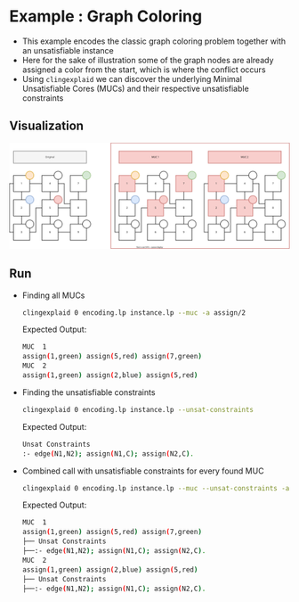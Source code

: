 # Example : Graph Coloring

- This example encodes the classic graph coloring problem together with an
  unsatisfiable instance
- Here for the sake of illustration some of the graph nodes are already
  assigned a color from the start, which is where the conflict occurs
- Using `clingexplaid` we can discover the underlying Minimal Unsatisfiable
  Cores (MUCs) and their respective unsatisfiable constraints

## Visualization

![](graph_coloring_example.svg)

## Run

- Finding all MUCs

  ```bash
  clingexplaid 0 encoding.lp instance.lp --muc -a assign/2
  ```

  Expected Output:

  ```bash
  MUC  1
  assign(1,green) assign(5,red) assign(7,green)
  MUC  2
  assign(1,green) assign(2,blue) assign(5,red)
  ```

- Finding the unsatisfiable constraints

  ```bash
  clingexplaid 0 encoding.lp instance.lp --unsat-constraints
  ```

  Expected Output:

  ```bash
  Unsat Constraints
  :- edge(N1,N2); assign(N1,C); assign(N2,C).
  ```

- Combined call with unsatisfiable constraints for every found MUC

  ```bash
  clingexplaid 0 encoding.lp instance.lp --muc --unsat-constraints -a assign/2
  ```

  Expected Output:

  ```bash
  MUC  1
  assign(1,green) assign(5,red) assign(7,green)
  ├── Unsat Constraints
  ├──:- edge(N1,N2); assign(N1,C); assign(N2,C).
  MUC  2
  assign(1,green) assign(2,blue) assign(5,red)
  ├── Unsat Constraints
  ├──:- edge(N1,N2); assign(N1,C); assign(N2,C).
  ```
